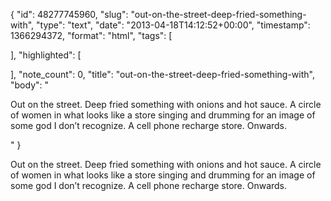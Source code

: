 {
  "id": 48277745960,
  "slug": "out-on-the-street-deep-fried-something-with",
  "type": "text",
  "date": "2013-04-18T14:12:52+00:00",
  "timestamp": 1366294372,
  "format": "html",
  "tags": [

  ],
  "highlighted": [

  ],
  "note_count": 0,
  "title": "out-on-the-street-deep-fried-something-with",
  "body": "<p>Out on the street. Deep fried something with onions and hot sauce. A circle of women in what looks like a store singing and drumming for an image of some god I don&rsquo;t recognize. A cell phone recharge store. Onwards.</p>"
}

<p>Out on the street. Deep fried something with onions and hot sauce. A circle of women in what looks like a store singing and drumming for an image of some god I don&rsquo;t recognize. A cell phone recharge store. Onwards.</p>